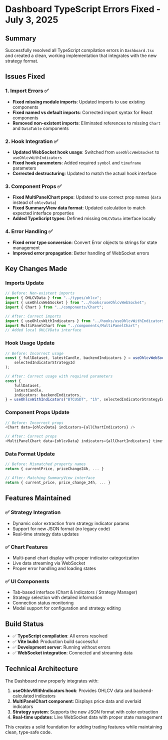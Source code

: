 # Dashboard TypeScript Errors Fixed - July 3, 2025

## Summary

Successfully resolved all TypeScript compilation errors in `Dashboard.tsx` and created a clean, working implementation that integrates with the new strategy format.

## Issues Fixed

### 1. Import Errors ✅

- **Fixed missing module imports**: Updated imports to use existing components
- **Fixed named vs default imports**: Corrected import syntax for React components
- **Removed non-existent imports**: Eliminated references to missing `Chart` and `DataTable` components

### 2. Hook Integration ✅

- **Updated WebSocket hook usage**: Switched from `useOhlcvWebSocket` to `useOhlcvWithIndicators`
- **Fixed hook parameters**: Added required `symbol` and `timeframe` parameters
- **Corrected destructuring**: Updated to match the actual hook interface

### 3. Component Props ✅

- **Fixed MultiPanelChart props**: Updated to use correct prop names (`data` instead of `ohlcvData`)
- **Fixed SummaryView data format**: Updated calculation to match expected interface properties
- **Added TypeScript types**: Defined missing `OHLCVData` interface locally

### 4. Error Handling ✅

- **Fixed error type conversion**: Convert Error objects to strings for state management
- **Improved error propagation**: Better handling of WebSocket errors

## Key Changes Made

### Imports Update

```typescript
// Before: Non-existent imports
import { OHLCVData } from "../types/ohlcv";
import { useOhlcvWebSocket } from "../hooks/useOhlcvWebSocket";
import { Chart } from "../components/Chart";

// After: Correct imports
import { useOhlcvWithIndicators } from "../hooks/useOhlcvWithIndicators";
import MultiPanelChart from "../components/MultiPanelChart";
// Added local OHLCVData interface
```

### Hook Usage Update

```typescript
// Before: Incorrect usage
const { fullDataset, latestCandle, backendIndicators } = useOhlcvWebSocket(
	selectedIndicatorStrategyId
);

// After: Correct usage with required parameters
const {
	fullDataset,
	latestCandle,
	indicators: backendIndicators,
} = useOhlcvWithIndicators("BTCUSDT", "1h", selectedIndicatorStrategyId);
```

### Component Props Update

```typescript
// Before: Incorrect props
<Chart data={ohlcvData} indicators={allChartIndicators} />

// After: Correct props
<MultiPanelChart data={ohlcvData} indicators={allChartIndicators} timeframe="1h" />
```

### Data Format Update

```typescript
// Before: Mismatched property names
return { currentPrice, priceChange24h, ... }

// After: Matching SummaryView interface
return { current_price, price_change_24h, ... }
```

## Features Maintained

### ✅ Strategy Integration

- Dynamic color extraction from strategy indicator params
- Support for new JSON format (no legacy code)
- Real-time strategy data updates

### ✅ Chart Features

- Multi-panel chart display with proper indicator categorization
- Live data streaming via WebSocket
- Proper error handling and loading states

### ✅ UI Components

- Tab-based interface (Chart & Indicators / Strategy Manager)
- Strategy selection with detailed information
- Connection status monitoring
- Modal support for configuration and strategy editing

## Build Status

- ✅ **TypeScript compilation**: All errors resolved
- ✅ **Vite build**: Production build successful
- ✅ **Development server**: Running without errors
- ✅ **WebSocket integration**: Connected and streaming data

## Technical Architecture

The Dashboard now properly integrates with:

1. **useOhlcvWithIndicators hook**: Provides OHLCV data and backend-calculated indicators
2. **MultiPanelChart component**: Displays price data and overlaid indicators
3. **Strategy system**: Supports the new JSON format with color extraction
4. **Real-time updates**: Live WebSocket data with proper state management

This creates a solid foundation for adding trading features while maintaining clean, type-safe code.
